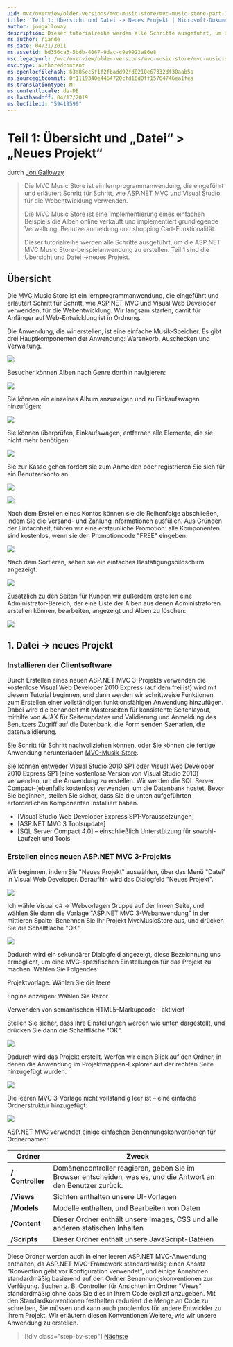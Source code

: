 ```yaml
---
uid: mvc/overview/older-versions/mvc-music-store/mvc-music-store-part-1
title: 'Teil 1: Übersicht und Datei -> Neues Projekt | Microsoft-Dokumentation'
author: jongalloway
description: Dieser tutorialreihe werden alle Schritte ausgeführt, um die ASP.NET MVC Music Store-beispielanwendung zu erstellen. Teil 1 Hintergrund Übersicht und Datei -> Neues Projekt.
ms.author: riande
ms.date: 04/21/2011
ms.assetid: bd356ca3-5bdb-4067-9dac-c9e9923a86e8
msc.legacyurl: /mvc/overview/older-versions/mvc-music-store/mvc-music-store-part-1
msc.type: authoredcontent
ms.openlocfilehash: 63d85ec5f1f2fbadd92fd0210e67332df30aab5a
ms.sourcegitcommit: 0f1119340e4464720cfd16d0ff15764746ea1fea
ms.translationtype: MT
ms.contentlocale: de-DE
ms.lasthandoff: 04/17/2019
ms.locfileid: "59419599"
---
```

# <a name="part-1-overview-and-file-new-project"></a>Teil 1: Übersicht und „Datei“ > „Neues Projekt“

durch [Jon Galloway](https://github.com/jongalloway)

> Die MVC Music Store ist ein lernprogrammanwendung, die eingeführt und erläutert Schritt für Schritt, wie ASP.NET MVC und Visual Studio für die Webentwicklung verwenden.  
>   
> Die MVC Music Store ist eine Implementierung eines einfachen Beispiels die Alben online verkauft und implementiert grundlegende Verwaltung, Benutzeranmeldung und shopping Cart-Funktionalität.  
>   
> Dieser tutorialreihe werden alle Schritte ausgeführt, um die ASP.NET MVC Music Store-beispielanwendung zu erstellen. Teil 1 sind die Übersicht und Datei -&gt;neues Projekt.


## <a name="overview"></a>Übersicht

Die MVC Music Store ist ein lernprogrammanwendung, die eingeführt und erläutert Schritt für Schritt, wie ASP.NET MVC und Visual Web Developer verwenden, für die Webentwicklung. Wir langsam starten, damit für Anfänger auf Web-Entwicklung ist in Ordnung.

Die Anwendung, die wir erstellen, ist eine einfache Musik-Speicher. Es gibt drei Hauptkomponenten der Anwendung: Warenkorb, Auschecken und Verwaltung.

![](mvc-music-store-part-1/_static/image1.jpg)

Besucher können Alben nach Genre dorthin navigieren:

![](mvc-music-store-part-1/_static/image2.jpg)

Sie können ein einzelnes Album anzuzeigen und zu Einkaufswagen hinzufügen:

![](mvc-music-store-part-1/_static/image3.jpg)

Sie können überprüfen, Einkaufswagen, entfernen alle Elemente, die sie nicht mehr benötigen:

![](mvc-music-store-part-1/_static/image4.jpg)

Sie zur Kasse gehen fordert sie zum Anmelden oder registrieren Sie sich für ein Benutzerkonto an.

![](mvc-music-store-part-1/_static/image1.png)

![](mvc-music-store-part-1/_static/image2.png)

Nach dem Erstellen eines Kontos können sie die Reihenfolge abschließen, indem Sie die Versand- und Zahlung Informationen ausfüllen. Aus Gründen der Einfachheit, führen wir eine erstaunliche Promotion: alle Komponenten sind kostenlos, wenn sie den Promotioncode "FREE" eingeben.

![](mvc-music-store-part-1/_static/image5.jpg)

Nach dem Sortieren, sehen sie ein einfaches Bestätigungsbildschirm angezeigt:

![](mvc-music-store-part-1/_static/image6.jpg)

Zusätzlich zu den Seiten für Kunden wir außerdem erstellen eine Administrator-Bereich, der eine Liste der Alben aus denen Administratoren erstellen können, bearbeiten, angezeigt und Alben zu löschen:

![](mvc-music-store-part-1/_static/image7.jpg)

## <a name="1-file--gt-new-project"></a>1. Datei -&gt; neues Projekt

### <a name="installing-the-software"></a>Installieren der Clientsoftware

Durch Erstellen eines neuen ASP.NET MVC 3-Projekts verwenden die kostenlose Visual Web Developer 2010 Express (auf dem frei ist) wird mit diesem Tutorial beginnen, und dann werden wir schrittweise Funktionen zum Erstellen einer vollständigen funktionsfähigen Anwendung hinzufügen. Dabei wird die behandelt mit Masterseiten für konsistente Seitenlayout, mithilfe von AJAX für Seitenupdates und Validierung und Anmeldung des Benutzers Zugriff auf die Datenbank, die Form senden Szenarien, die datenvalidierung.

Sie Schritt für Schritt nachvollziehen können, oder Sie können die fertige Anwendung herunterladen [MVC-Musik-Store](https://github.com/evilDave/MVC-Music-Store).

Sie können entweder Visual Studio 2010 SP1 oder Visual Web Developer 2010 Express SP1 (eine kostenlose Version von Visual Studio 2010) verwenden, um die Anwendung zu erstellen. Wir werden die SQL Server Compact-(ebenfalls kostenlos) verwenden, um die Datenbank hostet. Bevor Sie beginnen, stellen Sie sicher, dass Sie die unten aufgeführten erforderlichen Komponenten installiert haben.


- [Visual Studio Web Developer Express SP1-Voraussetzungen]
- [ASP.NET MVC 3 Toolsupdate]
- [SQL Server Compact 4.0] – einschließlich Unterstützung für sowohl-Laufzeit und Tools


### <a name="creating-a-new-aspnet-mvc-3-project"></a>Erstellen eines neuen ASP.NET MVC 3-Projekts

Wir beginnen, indem Sie "Neues Projekt" auswählen, über das Menü "Datei" in Visual Web Developer. Daraufhin wird das Dialogfeld "Neues Projekt".

![](mvc-music-store-part-1/_static/image5.png)

Ich wähle Visual c# -&gt; Webvorlagen Gruppe auf der linken Seite, und wählen Sie dann die Vorlage "ASP.NET MVC 3-Webanwendung" in der mittleren Spalte. Benennen Sie Ihr Projekt MvcMusicStore aus, und drücken Sie die Schaltfläche "OK".

![](mvc-music-store-part-1/_static/image8.jpg)

Dadurch wird ein sekundärer Dialogfeld angezeigt, diese Bezeichnung uns ermöglicht, um eine MVC-spezifischen Einstellungen für das Projekt zu machen. Wählen Sie Folgendes:

Projektvorlage: Wählen Sie die leere

Engine anzeigen: Wählen Sie Razor

Verwenden von semantischen HTML5-Markupcode - aktiviert

Stellen Sie sicher, dass Ihre Einstellungen werden wie unten dargestellt, und drücken Sie dann die Schaltfläche "OK".

![](mvc-music-store-part-1/_static/image9.jpg)

Dadurch wird das Projekt erstellt. Werfen wir einen Blick auf den Ordner, in denen die Anwendung im Projektmappen-Explorer auf der rechten Seite hinzugefügt wurden.

![](mvc-music-store-part-1/_static/image10.jpg)

Die leeren MVC 3-Vorlage nicht vollständig leer ist – eine einfache Ordnerstruktur hinzugefügt:

![](mvc-music-store-part-1/_static/image6.png)

ASP.NET MVC verwendet einige einfachen Benennungskonventionen für Ordnernamen:

| **Ordner** | **Zweck** |
| --- | --- |
| **/ Controller** | Domänencontroller reagieren, geben Sie im Browser entscheiden, was es, und die Antwort an den Benutzer zurück. |
| **/Views** | Sichten enthalten unsere UI-Vorlagen |
| **/Models** | Modelle enthalten, und Bearbeiten von Daten |
| **/Content** | Dieser Ordner enthält unsere Images, CSS und alle anderen statischen Inhalten |
| **/Scripts** | Dieser Ordner enthält unsere JavaScript-Dateien |

Diese Ordner werden auch in einer leeren ASP.NET MVC-Anwendung enthalten, da ASP.NET MVC-Framework standardmäßig einen Ansatz "Konvention geht vor Konfiguration verwendet", und einige Annahmen standardmäßig basierend auf den Ordner Benennungskonventionen zur Verfügung. Suchen z. B. Controller für Ansichten im Ordner "Views" standardmäßig ohne dass Sie dies in Ihrem Code explizit anzugeben. Mit den Standardkonventionen festhalten reduziert die Menge an Code zu schreiben, Sie müssen und kann auch problemlos für andere Entwickler zu Ihrem Projekt. Wir erläutern diesen Konventionen Weitere, wie wir unsere Anwendung zu erstellen.

> [!div class="step-by-step"]
> [Nächste](mvc-music-store-part-2.md)
